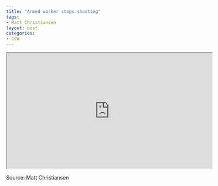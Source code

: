 ```yaml
---
title: "Armed worker stops shooting"
tags:
- Matt Christiansen
layout: post
categories:
- CCW
---
```


<iframe width="560" height="315" src="https://rumble.com/embed/v1z4mvo/?pub=17acb#?secret=CMdga9LdXY" title="Armed Worker Stops Shooting at Arizona Amazon Warehouse | CDC Scrubs Defensive Gun Use Stats"></iframe>

Source: Matt Christiansen
